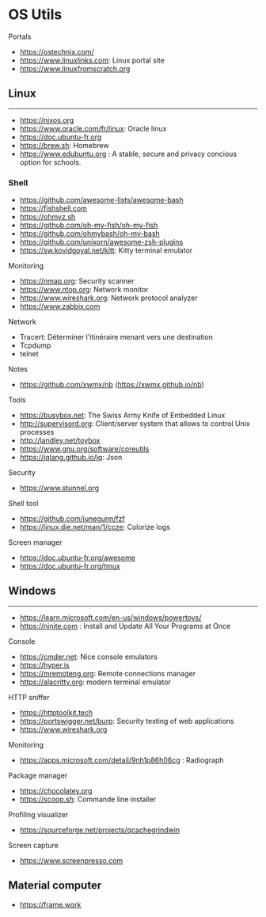 # OS Utils

Portals
- https://ostechnix.com/
- https://www.linuxlinks.com: Linux portal site
- https://www.linuxfromscratch.org

## Linux
--------
- https://nixos.org
- https://www.oracle.com/fr/linux: Oracle linux
- https://doc.ubuntu-fr.org
- https://brew.sh: Homebrew
- https://www.edubuntu.org : A stable, secure and privacy concious option for schools.

### Shell
- https://github.com/awesome-lists/awesome-bash
- https://fishshell.com
- https://ohmyz.sh
- https://github.com/oh-my-fish/oh-my-fish
- https://github.com/ohmybash/oh-my-bash
- https://github.com/unixorn/awesome-zsh-plugins
- https://sw.kovidgoyal.net/kitt: Kitty terminal emulator

Monitoring
* https://nmap.org: Security scanner
* https://www.ntop.org: Network monitor
* https://www.wireshark.org: Network protocol analyzer
* https://www.zabbix.com

Network
* Tracert: Déterminer l'itinéraire menant vers une destination
* Tcpdump
* telnet

Notes
- https://github.com/xwmx/nb (https://xwmx.github.io/nb)

Tools
* https://busybox.net: The Swiss Army Knife of Embedded Linux
* http://supervisord.org: Client/server system that allows to control Unix processes
* http://landley.net/toybox
* https://www.gnu.org/software/coreutils
* https://jqlang.github.io/jq: Json

Security
* https://www.stunnel.org

Shell tool
* https://github.com/junegunn/fzf
* https://linux.die.net/man/1/ccze: Colorize logs

Screen manager
* https://doc.ubuntu-fr.org/awesome
* https://doc.ubuntu-fr.org/tmux

## Windows
----------
* https://learn.microsoft.com/en-us/windows/powertoys/
* https://ninite.com : Install and Update All Your Programs at Once

Console
* https://cmder.net: Nice console emulators
* https://hyper.is
* https://mremoteng.org: Remote connections manager
* https://alacritty.org: modern terminal emulator 

HTTP sniffer
- https://httptoolkit.tech
- https://portswigger.net/burp: Security testing of web applications
- https://www.wireshark.org

Monitoring
- https://apps.microsoft.com/detail/9nh1p86h06cg : Radiograph 

Package manager
* https://chocolatey.org
* https://scoop.sh: Commande line installer

Profiling visualizer
* https://sourceforge.net/projects/qcachegrindwin

Screen capture
* https://www.screenpresso.com

## Material computer
- https://frame.work
